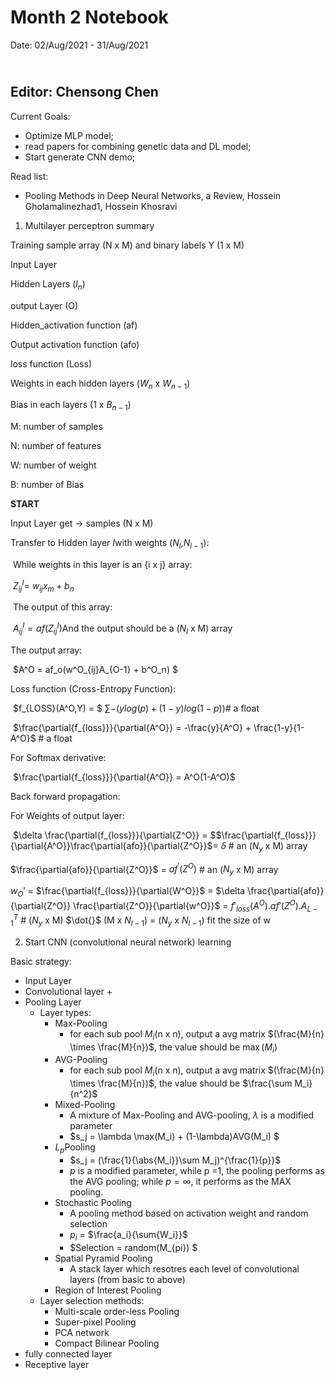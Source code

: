Month 2 Notebook
====

Date: 02/Aug/2021 - 31/Aug/2021

<br> Editor: Chensong Chen
----

Current Goals:

+ Optimize MLP model;
+ read papers for combining genetic data and DL model;
+ Start generate CNN demo;

Read list:

+ Pooling Methods in Deep Neural Networks, a Review, Hossein Gholamalinezhad1, Hossein Khosravi





1. Multilayer perceptron summary

Training sample array (N x M) and binary labels Y (1 x M)

Input Layer

Hidden Layers ($l_n$)

output Layer (O)

Hidden_activation function (af)

Output activation function (afo)

loss function (Loss)

Weights in each hidden layers ($W_n$ x $W_{n-1}$​​)

Bias in each layers (1 x $B_{n-1}$​​)​



M: number of samples

N: number of features

W: number of weight

B: number of Bias 



**START**

Input Layer get &rarr; samples (N x M) 

Transfer to Hidden layer $I$​​​ with weights ($N_l$,$N_{l-1}):$

​	While weights in this layer is an {i x j} array:

​	 $Z^I_{ij}$​​ = $w_{ij}x_m + b_n$​​



​	The output of this array:

​	$A^I_{ij} = af(Z^I_{ij})$​  And the output should be a ($N_l$ x M) array



The output array:

​	$A^O = af_o(w^O_{ij}A_{O-1} + b^O_n) $​​



Loss function (Cross-Entropy Function):

​	$f_{LOSS}(A^O,Y) = $​ $\sum −(ylog(p)+(1−y)log(1−p))$​   # a float

​	$\frac{\partial{f_{loss}}}{\partial{A^O}} = -\frac{y}{A^O} + \frac{1-y}{1-A^O}$​​  ​​# a float



For Softmax derivative:

​	$\frac{\partial{f_{loss}}}{\partial{A^O}} = A^O(1-A^O)$​ ​



Back forward propagation:



For Weights of output layer:

​	$\delta \frac{\partial{f_{loss}}}{\partial{Z^O}} = $$\frac{\partial{f_{loss}}}{\partial{A^O}}\frac{\partial{afo}}{\partial{Z^O}}$​​ = $\delta$​ # an ($N_y$ x M) array

  $\frac{\partial{afo}}{\partial{Z^O}}$ = ${af}^{'}(Z^O)$  # an ($N_y$ x M) array 

 $w_O'$ = $\frac{\partial{f_{loss}}}{\partial{W^O}}$ = $\delta \frac{\partial{afo}}{\partial{Z^O}} \frac{\partial{Z^O}}{\partial{w^O}}$ = $f'_{loss}(A^O).af'(Z^O).A_{L-1}^T$  # ($N_y$ x M) $\dot{}$ (M x $N_{l-1}$) = ($N_y$ x $N_{l-1}$) fit the size of w



2. Start CNN (convolutional neural network) learning 



Basic strategy:

+  Input Layer
+ Convolutional layer
  + 
+ Pooling Layer
  + Layer types:
    + Max-Pooling
      + for each sub pool $M_i$(n x n), output a avg matrix $(\frac{M}{n} \times \frac{M}{n})$, the value should be $\max(M_i)$​
    + AVG-Pooling
      + for each sub pool $M_i$(n x n), output a avg matrix $(\frac{M}{n} \times \frac{M}{n})$, the value should be $\frac{\sum M_i}{n^2}$
    + Mixed-Pooling
      + A mixture of Max-Pooling and AVG-pooling, $\lambda$​ is a modified parameter
      + $s_j = \lambda \max(M_i) + (1-\lambda)AVG(M_i) $​
    + $L_p$​ Pooling
      + $s_j = (\frac{1}{\abs{M_i}}\sum M_j)^{\frac{1}{p}}$
      + $p$​ is a modified parameter, while p =1, the pooling performs as the AVG pooling; while $p = \infty$, it performs as the MAX pooling. 
    + Stochastic Pooling
      + A pooling method based on activation weight and random selection
      + $p_i$ = $\frac{a_i}{\sum{W_i}}$
      + $Selection = random(M_{pi}) $
    + Spatial Pyramid Pooling
      + A stack layer which resotres each level of convolutional layers (from basic to above)
    + Region of Interest Pooling
  + Layer selection methods:
    + Multi-scale order-less Pooling
    + Super-pixel Pooling
    + PCA network
    + Compact Bilinear Pooling
+ fully connected layer
+ Receptive layer  

